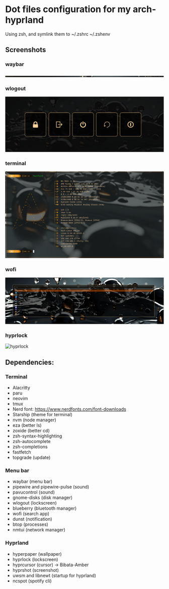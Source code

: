 # Dot files configuration for my arch-hyprland

Using zsh, and symlink them to ~/.zshrc ~/.zshenv

## Screenshots

### waybar

![waybar](hypr/screenshots/waybar.png)

### wlogout

![wlogout](hypr/screenshots/wlogout.png)

### terminal

![terminal](hypr/screenshots/terminal.png)

### wofi

![wofi](hypr/screenshots/wofi.png)

### hyprlock

![hyprlock](hypr/screenshots/lockscreen.png)

## Dependencies:

### Terminal
- Alacritty
- paru
- neovim
- tmux
- Nerd font: https://www.nerdfonts.com/font-downloads
- Starship (theme for terminal)
- nvm (node manager)
- eza (better ls)
- zoxide (better cd)
- zsh-syntax-highlighting
- zsh-autocomplete
- zsh-completions
- fastfetch
- topgrade (update)
  
### Menu bar
- waybar (menu bar)
- pipewire and pipewire-pulse (sound)
- pavucontrol (sound)
- gnome-disks (disk manager)
- wlogout (lockscreen)
- blueberry (bluetooth manager)
- wofi (search app)
- dunst (notification)
- btop (processes)
- nmtui (network manager)

### Hyprland
- hyperpaper (wallpaper)
- hyprlock (lockscreen)
- hyprcursor (cursor)
  -> Bibata-Amber
- hyprshot (screenshot)
- uwsm and libnewt (startup for hyprland)
- ncspot (spotify cli)
